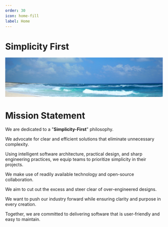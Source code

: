```yaml
---
order: 30
icon: home-fill
label: Home
---
```


# Simplicity First

![](images/banner.jpeg)

# Mission Statement

We are dedicated to a "**Simplicity-First**" philosophy.

We advocate for clear and efficient solutions that eliminate unnecessary complexity.

Using intelligent software architecture, practical design, and sharp engineering practices, we equip teams to prioritize simplicity in their projects.

We make use of readily available technology and open-source collaboration.

We aim to cut out the excess and steer clear of over-engineered designs.

We want to push our industry forward while ensuring clarity and purpose in every creation.

Together, we are committed to delivering software that is user-friendly and easy to maintain.

